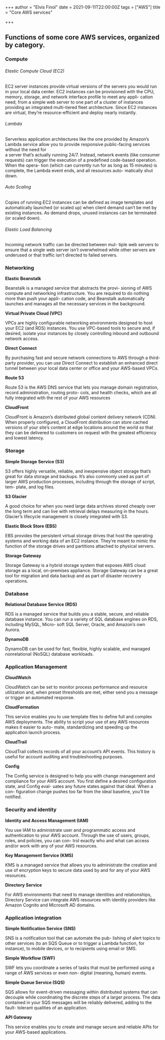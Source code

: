 +++
author = "Elvis Finol"
date = 2021-09-11T22:00:00Z
tags = ["AWS"]
title = "Core AWS services"

+++
## Functions of some core AWS services, organized by category.

### Compute

###### Elastic Compute Cloud (EC2)

EC2 server instances provide virtual versions of the servers you would run in your local data center. EC2 instances can be provisioned with the CPU, memory, storage, and network interface profile to meet any appli- cation need, from a simple web server to one part of a cluster of instances providing an integrated multi-tiered fleet architecture. Since EC2 instances are virtual, they’re resource-efficient and deploy nearly instantly.

###### Lambda

Serverless application architectures like the one provided by Amazon’s Lambda service allow you to provide responsive public-facing services without the need for  
a server that’s actually running 24/7. Instead, network events (like consumer requests) can trigger the execution of a predefined code-based operation. When the opera- tion (which can currently run for as long as 15 minutes) is complete, the Lambda event ends, and all resources auto- matically shut down.

###### Auto Scaling

Copies of running EC2 instances can be defined as image templates and automatically launched (or scaled up) when client demand can’t be met by existing instances. As demand drops, unused instances can be terminated (or scaled down).

###### Elastic Load Balancing

Incoming network traffic can be directed between mul- tiple web servers to ensure that a single web server isn’t overwhelmed while other servers are underused or that traffic isn’t directed to failed servers.

### Networking

**Elastic Beanstalk**

Beanstalk is a managed service that abstracts the provi- sioning of AWS compute and networking infrastructure. You are required to do nothing more than push your appli- cation code, and Beanstalk automatically launches and manages all the necessary services in the background.

**Virtual Private Cloud (VPC)**

VPCs are highly configurable networking environments designed to host your EC2 (and RDS) instances. You use VPC-based tools to secure and, if desired, isolate your instances by closely controlling inbound and outbound network access.

**Direct Connect**

By purchasing fast and secure network connections to AWS through a third-party provider, you can use Direct Connect to establish an enhanced direct tunnel between your local data center or office and your AWS-based VPCs.

**Route 53**

Route 53 is the AWS DNS service that lets you manage domain registration, record administration, routing proto- cols, and health checks, which are all fully integrated with the rest of your AWS resources

**CloudFront**

CloudFront is Amazon’s distributed global content delivery network (CDN). When properly configured, a CloudFront distribution can store cached versions of your site’s content at edge locations around the world so that they can be delivered to customers on request with the greatest efficiency and lowest latency.

### Storage

**Simple Storage Service (S3)**

S3 offers highly versatile, reliable, and inexpensive object storage that’s great for data storage and backups. It’s also commonly used as part of larger AWS production processes, including through the storage of script, tem- plate, and log files.

**S3 Glacier**

A good choice for when you need large data archives stored cheaply over the long term and can live with retrieval delays measuring in the hours. Glacier’s lifecycle management is closely integrated with S3.

**Elastic Block Store (EBS)**

EBS provides the persistent virtual storage drives that host the operating systems and working data of an EC2 instance. They’re meant to mimic the function of the storage drives and partitions attached to physical servers.

**Storage Gateway**

Storage Gateway is a hybrid storage system that exposes AWS cloud storage as a local, on-premises appliance. Storage Gateway can be a great tool for migration and data backup and as part of disaster recovery operations.

### Database

**Relational Database Service (RDS)**

RDS is a managed service that builds you a stable, secure, and reliable database instance. You can run a variety of SQL database engines on RDS, including MySQL, Micro- soft SQL Server, Oracle, and Amazon’s own Aurora.

**DynamoDB**

DynamoDB can be used for fast, flexible, highly scalable, and managed nonrelational (NoSQL) database workloads.

### Application Management

**CloudWatch**

CloudWatch can be set to monitor process performance and resource utilization and, when preset thresholds are met, either send you a message or trigger an automated response.

**CloudFormation**

This service enables you to use template files to define full and complex AWS deployments. The ability to script your use of any AWS resources makes it easier to auto- mate, standardizing and speeding up the application launch process.

**CloudTrail**

CloudTrail collects records of all your account’s API events. This history is useful for account auditing and troubleshooting purposes.

**Config**

The Config service is designed to help you with change management and compliance for your AWS account. You first define a desired configuration state, and Config eval- uates any future states against that ideal. When a con- figuration change pushes too far from the ideal baseline, you’ll be notified.

### Security and identity

**Identity and Access Management (IAM)**

You use IAM to administrate user and programmatic access and authentication to your AWS account. Through the use of users, groups, roles, and policies, you can con- trol exactly who and what can access and/or work with any of your AWS resources.

**Key Management Service (KMS)**

KMS is a managed service that allows you to administrate the creation and use of encryption keys to secure data used by and for any of your AWS resources.

**Directory Service**

For AWS environments that need to manage identities and relationships, Directory Service can integrate AWS resources with identity providers like Amazon Cognito and Microsoft AD domains.

### Application integration

**Simple Notification Service (SNS)**

SNS is a notification tool that can automate the pub- lishing of alert topics to other services (to an SQS Queue or to trigger a Lambda function, for instance), to mobile devices, or to recipients using email or SMS.

**Simple Workflow (SWF)**

SWF lets you coordinate a series of tasks that must be performed using a range of AWS services or even non- digital (meaning, human) events.

**Simple Queue Service (SQS)**

SQS allows for event-driven messaging within distributed systems that can decouple while coordinating the discrete steps of a larger process. The data contained in your SQS messages will be reliably delivered, adding to the fault- tolerant qualities of an application.

**API Gateway**

This service enables you to create and manage secure and reliable APIs for your AWS-based applications.
